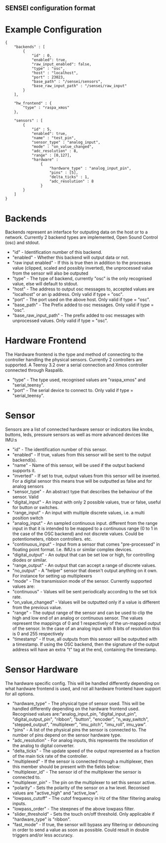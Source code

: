 ## SENSEI configuration format

# Example Configuration

```
{
    "backends" : [
        {
            "id" : 0,
            "enabled": true,
            "raw_input_enabled": false,
            "type" : "osc",
            "host" : "localhost",
            "port" : 23023,
            "base_path" : "/sensei/sensors",
            "base_raw_input_path" : "/sensei/raw_input"
        }
    ],

    "hw_frontend" : {
        "type" : "raspa_xmos"
    },

    "sensors" : [
        {
            "id" : 5,
            "enabled": true,
            "name" : "test_pin",
            "sensor_type" : "analog_input",
            "mode" : "on_value_changed",
            "adc_resolution" : 8,
            "range" : [0,127],
            "hardware" :
                {
                    "hardware_type" : "analog_input_pin",
                    "pins" : [5],
                    "delta_ticks" : 1,
                    "adc_resolution" : 8
                }
        }
    ]
}
```

# Backends

Backends represent an interface for outputing data on the host or to a network. Currently 2 backend types are implemented, Open Sound Control (osc) and stdout.

  * "id" - Identification number of this backend.
  * "enabled" - Whether this backend will output data or not.
  * "raw input enabled" - If this is true then in addition to the processes value (clipped, scaled and possibly inverted), the unprocessed value from the sensor will also be outputed
  * "type" - The type of backend, currently "osc" is the only recognised value, else will default to stdout.
  * "host" - The address to output osc messages to, accepted values are "localhost" or an ip address. Only valid if type = "osc".
  * "port" - The port used on the above host. Only valid if type = "osc".
  * "base_path" - The Prefix added to osc messages. Only valid if type = "osc".
  * "base_raw_input_path" - The prefix added to osc messages with unprocessed values. Only valid if type = "osc".

# Hardware Frontend

The Hardware frontend is the type and method of connecting to the controller handling the physical sensors. Currently 2 controllers are supported. A Teensy 3.2 over a serial connection and Xmos controller connected through Raspalib.

  * "type" - The type used, recognised values are "raspa_xmos" and "serial_teensy".
  * "port" - The serial device to connect to. Only valid if type = "serial_teensy". 

# Sensor

Sensors are a list of connected hardware sensor or indicators like knobs, buttons, leds, pressure sensors as well as more advanced devices like IMU:s

  * "id" - The identification number of this sensor.
  * "enabled" - If true, values from this sensor will be sent to the output backend(s).
  * "name" - Name of this sensor, will be used if the output backend supports it.
  * "inverted" - If set to true, output values from this sensor will be inverted. For a digital sensor this means true will be outputted as false and for analog sensors
  * "sensor_type" - An abstract type that describes the behaviour of the sensor. Valid 
  * "digital_input" - An input with only 2 possible values, true or false, useful for button or switches.
  * "range_input" - An input with multiple discrete values, i.e. a multi position switch 
  * "analog_input" - An sampled continuous input. different from the range input in that it is intended to be mapped to a continuous range (0 to 1 in the case of the OSC backend) and not discrete values. Could be potentiometers, ribbon controllers. etc.
  * "continuous_input" - Input from a sensor that comes "pre-processed" in floating point format. I.e. IMU:s or similar complex devices.
  * "digital_output" - An output that can be set low or high, for controlling diodes or similar.
  * "range_output" - An output that can accept a range of discrete values.
  * "no_output" - A "helper" sensor that doesn't output anything on it own. For instance for setting up multiplexers
  * "mode" - The transmission mode of the sensor. Currently supported values are:
  * "continuous" - Values will be sent periodically according to the set tick rate.
  * "on_value_changed" - Values will be outputted only if a value is different from the previous value.
  * "range" - The output range of the sensor and can be used to clip the high and low end of an analog or continuous sensor. The values represent the mappings of 0 and 1 respectively of the un-mapped output of the sensor. In the case of an analog input with 8 bits of resolution this is 0 and 255 respectively
  * "timestamp" - If true, all outputs from this sensor will be outputted with a timestamp. If using the OSC backend, then the signature of the output address will have an extra "t" tag at the end, containing the timestamp. 

# Sensor Hardware

The hardware specific config. This will be handled differently depending on what hardware frontend is used, and not all hardware frontend have support for all options.

  * "hardware_type" -  The physical type of sensor used. This will be handled differently depending on the hardware frontend used. Recognised values are:"analog_input_pin, "digital_input_pin", "digital_output_pin", "ribbon", "button", "encoder", "n_way_switch", "stepped_output", "multiplexer", "imu_pitch", "imu_roll", imu_yaw".
  * "pins" - A list of the physical pins the sensor is connected to. The number of pins depend on the sensor hardware type.
  * "adc_resolution" - For analog inputs, this represents the resolution of the analog to digital converter.
  * "delta_ticks" -  The update speed of the output represented as a fraction of the main tick rate of the controller.
  * "multiplexed" - If the sensor is connected through a multiplexer, then this member should be present with the fields below:
  * "multiplexer_id" - The sensor id of the multiplexer the sensor is connected to.
  * "multiplexer_pin" - The pin on the multiplexer to set this sensor active.
  * "polarity" - Sets the polarity of the sensor on a hw level. Reconised values are "active_high" and "active_low".
  * "lowpass_cutoff" -  The cutof frequency in Hz of the filter filtering analog inputs.
  * "lowpass_order" - The steepnes of the above lowpass filter. 
  * "slider_threshold" - Sets the touch on/off threshold. Only applicable if "hardware_type" is "ribbon". 
  * "fast_mode" - If true, the sensor will bypass any filtering or debouncing in order to send a value as soon as possible. Could result in double triggers and/or less accuracy.
